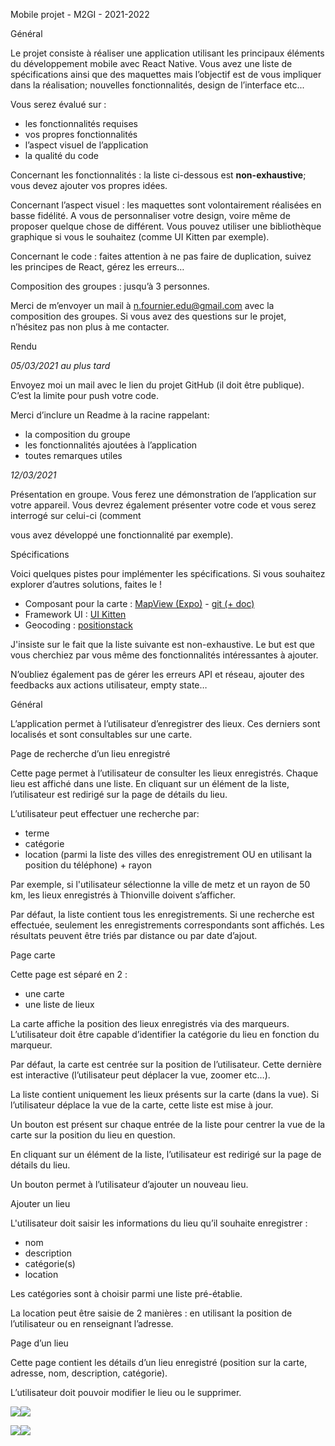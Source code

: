 ﻿Mobile projet - M2GI - 2021-2022

Général

Le projet consiste à réaliser une application utilisant les principaux éléments du développement mobile avec React Native. Vous avez une liste de spécifications ainsi que des maquettes mais l’objectif est de vous impliquer dans la réalisation; nouvelles fonctionnalités, design de l’interface etc...

Vous serez évalué sur :

- les fonctionnalités requises
- vos propres fonctionnalités
- l’aspect visuel de l’application
- la qualité du code

Concernant les fonctionnalités : la liste ci-dessous est **non-exhaustive**; vous devez ajouter vos propres idées.

Concernant l’aspect visuel : les maquettes sont volontairement réalisées en basse fidélité. A vous de personnaliser votre design, voire même de proposer quelque chose de différent. Vous pouvez utiliser une bibliothèque graphique si vous le souhaitez (comme UI Kitten par exemple).

Concernant le code : faites attention à ne pas faire de duplication, suivez les principes de React, gérez les erreurs…

Composition des groupes : jusqu’à 3 personnes.

Merci de m’envoyer un mail à <n.fournier.edu@gmail.com> avec la composition des groupes. Si vous avez des questions sur le projet, n’hésitez pas non plus à me contacter.

Rendu

*05/03/2021 au plus tard*

Envoyez moi un mail avec le lien du projet GitHub (il doit être publique). C’est la limite pour push votre code.

Merci d’inclure un Readme à la racine rappelant:

- la composition du groupe
- les fonctionnalités ajoutées à l’application
- toutes remarques utiles

*12/03/2021*

Présentation en groupe. Vous ferez une démonstration de l’application sur votre appareil. Vous devrez également présenter votre code et vous serez interrogé sur celui-ci (comment

vous avez développé une fonctionnalité par exemple).

Spécifications

Voici quelques pistes pour implémenter les spécifications. Si vous souhaitez explorer d’autres solutions, faites le !

- Composant pour la carte : [MapView (Expo)](https://docs.expo.dev/versions/latest/sdk/map-view/) - [git (+ doc)](https://github.com/react-native-maps/react-native-maps)
- Framework UI : [UI Kitten](https://akveo.github.io/react-native-ui-kitten/)
- Geocoding : [positionstack](https://positionstack.com/documentation)

J'insiste sur le fait que la liste suivante est non-exhaustive. Le but est que vous cherchiez par vous même des fonctionnalités intéressantes à ajouter.

N’oubliez également pas de gérer les erreurs API et réseau, ajouter des feedbacks aux actions utilisateur, empty state…

Général

L’application permet à l’utilisateur d’enregistrer des lieux. Ces derniers sont localisés et sont consultables sur une carte.

Page de recherche d’un lieu enregistré

Cette page permet à l’utilisateur de consulter les lieux enregistrés. Chaque lieu est affiché dans une liste. En cliquant sur un élément de la liste, l’utilisateur est redirigé sur la page de détails du lieu.

L’utilisateur peut effectuer une recherche par:

- terme
- catégorie
- location (parmi la liste des villes des enregistrement OU en utilisant la position du téléphone) + rayon

Par exemple, si l'utilisateur sélectionne la ville de metz et un rayon de 50 km, les lieux enregistrés à Thionville doivent s’afficher.

Par défaut, la liste contient tous les enregistrements. Si une recherche est effectuée, seulement les enregistrements correspondants sont affichés. Les résultats peuvent être triés par distance ou par date d’ajout.

Page carte

Cette page est séparé en 2 :

- une carte
- une liste de lieux

La carte affiche la position des lieux enregistrés via des marqueurs. L’utilisateur doit être capable d’identifier la catégorie du lieu en fonction du marqueur.

Par défaut, la carte est centrée sur la position de l’utilisateur. Cette dernière est interactive (l’utilisateur peut déplacer la vue, zoomer etc…).

La liste contient uniquement les lieux présents sur la carte (dans la vue). Si l’utilisateur déplace la vue de la carte, cette liste est mise à jour.

Un bouton est présent sur chaque entrée de la liste pour centrer la vue de la carte sur la position du lieu en question.

En cliquant sur un élément de la liste, l’utilisateur est redirigé sur la page de détails du lieu.

Un bouton permet à l’utilisateur d’ajouter un nouveau lieu.

Ajouter un lieu

L'utilisateur doit saisir les informations du lieu qu’il souhaite enregistrer :

- nom
- description
- catégorie(s)
- location

Les catégories sont à choisir parmi une liste pré-établie.

La location peut être saisie de 2 manières : en utilisant la position de l’utilisateur ou en renseignant l’adresse.

Page d’un lieu

Cette page contient les détails d’un lieu enregistré (position sur la carte, adresse, nom, description, catégorie).

L’utilisateur doit pouvoir modifier le lieu ou le supprimer.

![](Aspose.Words.7df55f3c-e44c-4687-aaf9-3c0c547e40a5.001.png)![](Aspose.Words.7df55f3c-e44c-4687-aaf9-3c0c547e40a5.002.png)

![](Aspose.Words.7df55f3c-e44c-4687-aaf9-3c0c547e40a5.003.png)![](Aspose.Words.7df55f3c-e44c-4687-aaf9-3c0c547e40a5.004.png)
